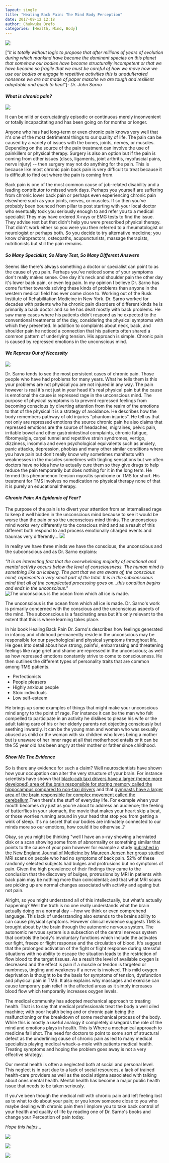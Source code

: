 ```yaml
---
layout: single
title: "Healing Back Pain: The Mind Body Perception"
date: 2017-09-12 12:18
author: Chukwuka Orefo
categories: [Health, Mind, Body]
---
```

![](/images\Spinal-Cord-275x300.jpg)

[_"It is totally without logic to propose that after millions of years of evolution during which mankind have become the dominant species on this planet that somehow our bodies have become structurally incompetent or that we have become so fragile that we must be careful of how we move how we use our bodies or engage in repetitive activities this is unadulterated nonsense we are not made of paper masche we are tough and resilient adaptable and quick to heal"_]- _Dr. John Sarno_

#### _What is chronic pain?_
![](/images/07a8c7b578fd43a76a53709fa4ade051--pain-management-arthritis.jpg)

It can be mild or excruciatingly episodic or continuous merely inconvenient or totally incapacitating and has been going on for months or longer.

Anyone who has had long-term or even chronic pain knows very well that it's one of the most detrimental things to our quality of life. The pain can be caused by a variety of issues with the bones, joints, nerves, or muscles. Depending on the source of the pain treatment can involve the use of painkillers or physical therapy. Surgery is also an option but if the pain is coming from other issues (discs, ligaments, joint arthritis, myofascial pains, nerve injury) -- then surgery may not do anything for the pain. This is because like most chronic pain back pain is very difficult to treat because it is difficult to find out where the pain is coming from.

Back pain is one of the most common cause of job-related disability and a leading contributor to missed work days. Perhaps you yourself are suffering from chronic lower back pain or perhaps even experiencing chronic pain elsewhere such as your joints, nerves, or muscles. If so then you've probably been bounced from pillar to post starting with your local doctor who eventually took you seriously enough to and refer you to a medical specialist They may have ordered X-rays or EMG tests to find the issue. They advise rest but that didn't help you were prescribed physical therapy. That didn't work either so you were you then referred to a rheumatologist or neurologist or perhaps both. So you decide to try alternative medicine; you know chiropractors, osteopaths, acupuncturists, massage therapists, nutritionists but still the pain remains.

#### _So Many Specialist, So Many Test, So Many Different Answers_
Seems like there's always something a doctor or specialist can point to as the cause of you pain. Perhaps you've noticed some of your symptoms don't really makes sense. One day it's neck and shoulder pain the other day it's lower back pain, or even leg pain. In my opinion I believe Dr. Sarno has come further towards solving these kinds of problems than anyone in the western medical field has ever come close to. Working out of the Rusk Institute of Rehabilitation Medicine in New York. Dr. Sarno worked for decades with patients who ha chronic pain disorders of different kinds he is primarily a back doctor and so he has dealt mostly with back problems. He saw many cases where his patients didn’t respond as he expected to the conventional treatments of the day, considering the physical symptoms with which they presented. In addition to complaints about neck, back, and shoulder pain he noticed a connection that his patients often shared a common pattern of underlying tension. His approach is simple. Chronic pain is caused by repressed emotions in the unconscious mind.

#### _We Repress Out of Necessity_
![](/images\spine-anatomy-gray-orange.jpg)

Dr. Sarno tends to see the most persistent cases of chronic pain. Those people who have had problems for many years. What he tells them is this your problems are not physical you are not injured in any way. The pain however is real it's not just in your head it's real physical pain but the cause is emotional the cause is repressed rage in the unconscious mind. The purpose of  physical symptoms is to prevent repressed feelings from becoming conscious by diverting attention from the realm of the emotions to that of the physical it is a strategy of avoidance. He describes how the body remembers pathway of old injuries "phantom injuries". He tell us that not only are repressed emotions the source chronic pain he also claims that repressed emotions are the source of headaches, migraines, pelvic pain, irritable bowel and other gastrointestinal complaints, chronic fatigue, fibromyalgia, carpal tunnel and repetitive strain syndromes, vertigo, dizziness, insomnia and even psychological equivalents such as anxiety, panic attacks, depression, phobias and many other similar conditions where you have pain but don't really know why sometimes manifests with weaknesses in the muscles sometimes with tingling sensations but we often doctors have no idea how to actually cure them so they give drugs to help reduce the pain temporarily but does nothing for it in the long term. He termed this phenomenon Tension myositis syndrome or TMS for short. His treatment for TMS involves no medication no physical therapy none of that it is purely an educational therapy.

#### _Chronic Pain: An Epidemic of Fear?_
The purpose of the pain is to divert your attention from an internalised rage to keep it well hidden in the unconscious mind because to see it would be worse than the pain or so the unconscious mind thinks. The unconscious mind works very differently to the conscious mind and as a result of this different both respond to and process emotionally charged events and traumas very differently...
![](/images\mindbodyp1.png)

In reality we have three minds we have the conscious, the unconscious and the subconscious and as Dr. Sarno explains:

_"It is an interesting fact that the overwhelming majority of emotional and mental activity occurs below the level of consciousness. The human mind is something like an iceberg. The part that we are aware of, the conscious mind, represents a very small part of the total. It is in the subconscious mind that all of the complicated processing goes on…this condition begins and ends in the unconscious."_
![](/images\theUnconscious.png "The unconscious is the ocean from which all ice is made.")

The unconscious is the ocean from which all ice is made.
Dr. Sarno's work is primarily concerned with the conscious and the unconscious aspects of the mind. The subconscious is a fascinating area but it's only relevant to the extent that this is where learning takes place.

In his book Healing Back Pain Dr. Sarno's describes how feelings generated in infancy and childhood permanently reside in the unconscious may be responsible for our psychological and physical symptoms throughout life. He goes into detail about how strong, painful, embarrassing and threatening feelings like rage grief and shame are repressed in the unconscious; as well as how repressed emotions constantly strive to come to consciousness. He then outlines the different types of personality traits that are common among TMS patients.

* Perfectionists
* People pleasers
* Highly anxious people
* Stoic individuals
* Low self-esteem

He brings up some examples of things that might make your unconscious mind angry to the point of rage. For instance it can be the man who felt compelled to participate in an activity he dislikes to please his wife or the adult taking care of his or her elderly parents not objecting consciously but seething inwardly. It can be the young man and woman who was sexually abused as child or the woman with six children who loves being a mother but is unaware of her inner rage at all that motherhood entails or it can be the 55 year old has been angry at their mother or father since childhood.

#### _Show Me The Evidence_
So is there any evidence for such a claim? Well neuroscientists have shown how your occupation can alter the very structure of your brain. For instance scientists have shown that [black-cab taxi drivers have a larger (hence more developed) area of the brain responsible for storing memory called the hippocampus compared to non-taxi drivers](https://www.ncbi.nlm.nih.gov/pmc/articles/PMC18253/) and that [gymnasts have a larger area of the brain responsible for complex movement called the cerebellum](https://www.ncbi.nlm.nih.gov/pmc/articles/PMC18253/).Then there's the stuff of everyday life. For example when your mouth becomes dry just as you're about to address an audience; the feeling of butterflies in your stomach, the movie that makes your heart skip a beat, or those worries running around in your head that stop you from getting a wink of sleep. It's no secret that our bodies are intimately connected to our minds more so our emotions, how could it be otherwise..?

Okay, so you might be thinking "well I have an x-ray showing a herniated disk or a scan showing some from of abnormality or something similar that points to the cause of your pain however for example a study [published in the New England Journal of Medicine by Maureen Jensen her group studied](https://www.nejm.org/doi/full/10.1056/NEJM199407143310201) MRI scans on people who had no symptoms of back pain. 52% of these randomly selected subjects had bulges and protrusions but no symptoms of pain. Given the high prevalence of their findings they came to the conclusion that the discovery of bulges, protrusions by MRI in patients with back pain may be nothing more than coincidental; and that what MRI scans are picking up are normal changes associated with activity and ageing but not pain.

Alright, so you might understand all of this intellectually, but what's actually happening? Well the truth is no one really understands what the brain actually doing on a normal day --how we think or even comprehend language. This lack of understanding also extends to the brains ability to can cause physical symptoms. However clinical evidence suggests TMS is brought about by the brain through the autonomic nervous system. The autonomic nervous system is a subsection of the central nervous system that controls the body's involuntary functions which include the activates our fight, freeze or flight response and the circulation of blood. It's suggest that the prolonged activation of the fight or flight response during stressful situations with no ability to escape the situation leads to the restriction of flow blood to the target tissues. As a result the level of available oxygen is decreased and the effect is pain if a muscle or tendon is targeted or numbness, tingling and weakness if a nerve is involved. This mild oxygen deprivation is thought to be the basis for symptoms of tension, dysfunction and physical pain in TMS. It also explains why massages and exercise can cause temporary pain relief in the affected areas as it simply increases blood flow which temporarily increases oxygen levels.

The medical community has adopted mechanical approach to treating health. That is to say that medical professionals treat the body a well oiled machine; with poor health being and or chronic pain being the malfunctioning or the breakdown of some mechanical process of the body. While this is mostly a useful analogy it completely disregards the role of the mind and emotions plays in health. This is Where a mechanical approach to medicine fall shot. The need for doctors to point to some sort of structural defect as the underlining cause of chronic pain as led to many medical specialists playing medical whack-a-mole with patients medical health. Treating symptoms and hoping the problem goes away is not a very effective strategy.

Our mental health is often a neglected both at social and personal level. This neglect is in part due to a lack of social resources, a lack of trained health-care providers as well as the social stigma associated with talking about ones mental health. Mental health has become a major public health issue that needs to be taken seriously.

If you've been though the medical mill with chronic pain and left feeling lost as to what to do about your pain; or you know someone close to you who maybe dealing with chronic pain then I implore you to take back control of your health and quality of life by reading one of Dr. Sarno's books and change your Perception of pain today.

_Hope this helps..._

[![](/images/51FbMqaZDUL._SX308_BO1,204,203,200_.jpg)](https://www.amazon.com/Healing-Back-Pain-Mind-Body-Connection-ebook/dp/B00FOTRI4S/ref=tmm_kin_swatch_0?_encoding=UTF8&qid=1538869702&sr=8-2)

[![](/images/MindBody-Prescription.jpg)](https://www.amazon.com/Mindbody-Prescription-Healing-Body-Pain-ebook/dp/B00FOTRPJQ/ref=tmm_kin_swatch_0?_encoding=UTF8&qid=1538869702&sr=8-1)

[![](/images\51w1hWjQcmL.jpg)](https://www.amazon.com/Mind-Over-Back-Pain-Radically-ebook/dp/B0743H5JF7/ref=sr_1_3?ie=UTF8&qid=1538869702&sr=8-3&keywords=the+mind+body+prescription+by+dr.+john+sarno)
